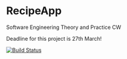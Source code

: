 # RecipeApp
Software Engineering Theory and Practice CW

Deadline for this project is 27th March!

[![Build Status](https://travis-ci.com/up885000/up885000.github.io.svg?branch=Travis)](https://travis-ci.com/up885000/up885000.github.io)